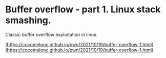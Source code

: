 # Buffer overflow - part 1. Linux stack smashing.

Classic buffer overflow exploitation in linux.

[https://cocomelonc.github.io/pwn/2021/10/19/buffer-overflow-1.html](https://cocomelonc.github.io/pwn/2021/10/19/buffer-overflow-1.html)
